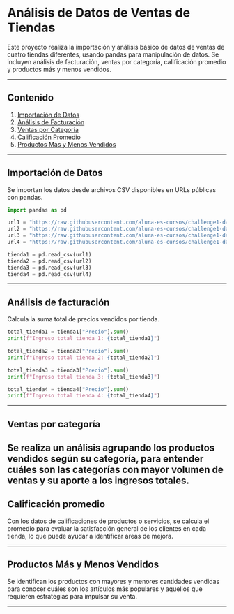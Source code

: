 # Análisis de Datos de Ventas de Tiendas

Este proyecto realiza la importación y análisis básico de datos de ventas de cuatro tiendas diferentes, usando pandas para manipulación de datos. Se incluyen análisis de facturación, ventas por categoría, calificación promedio y productos más y menos vendidos.

---

## Contenido

1. [Importación de Datos](#importación-de-datos)  
2. [Análisis de Facturación](#análisis-de-facturación)  
3. [Ventas por Categoría](#ventas-por-categoría)  
4. [Calificación Promedio](#calificación-promedio)  
5. [Productos Más y Menos Vendidos](#productos-más-y-menos-vendidos)  

---

## Importación de Datos

Se importan los datos desde archivos CSV disponibles en URLs públicas con pandas.

```python
import pandas as pd

url1 = "https://raw.githubusercontent.com/alura-es-cursos/challenge1-data-science-latam/refs/heads/main/base-de-datos-challenge1-latam/tienda_1%20.csv"
url2 = "https://raw.githubusercontent.com/alura-es-cursos/challenge1-data-science-latam/refs/heads/main/base-de-datos-challenge1-latam/tienda_2.csv"
url3 = "https://raw.githubusercontent.com/alura-es-cursos/challenge1-data-science-latam/refs/heads/main/base-de-datos-challenge1-latam/tienda_3.csv"
url4 = "https://raw.githubusercontent.com/alura-es-cursos/challenge1-data-science-latam/refs/heads/main/base-de-datos-challenge1-latam/tienda_4.csv"

tienda1 = pd.read_csv(url1)
tienda2 = pd.read_csv(url2)
tienda3 = pd.read_csv(url3)
tienda4 = pd.read_csv(url4)
```
---

## Análisis de facturación

Calcula la suma total de precios vendidos por tienda.

```python
total_tienda1 = tienda1["Precio"].sum()
print(f"Ingreso total tienda 1: {total_tienda1}")

total_tienda2 = tienda2["Precio"].sum()
print(f"Ingreso total tienda 2: {total_tienda2}")

total_tienda3 = tienda3["Precio"].sum()
print(f"Ingreso total tienda 3: {total_tienda3}")

total_tienda4 = tienda4["Precio"].sum()
print(f"Ingreso total tienda 4: {total_tienda4}")
```
---

## Ventas por categoría

Se realiza un análisis agrupando los productos vendidos según su categoría, para entender cuáles son las categorías con mayor volumen de ventas y su aporte a los ingresos totales.
---

## Calificación promedio

Con los datos de calificaciones de productos o servicios, se calcula el promedio para evaluar la satisfacción general de los clientes en cada tienda, lo que puede ayudar a identificar áreas de mejora.

---
## Productos Más y Menos Vendidos

Se identifican los productos con mayores y menores cantidades vendidas para conocer cuáles son los artículos más populares y aquellos que requieren estrategias para impulsar su venta.

---
